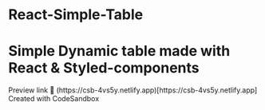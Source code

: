 # React-Simple-Table

<h1>Simple Dynamic table made with React & Styled-components</h1>
Preview link 🔗  (https://csb-4vs5y.netlify.app)[https://csb-4vs5y.netlify.app]
Created with CodeSandbox
